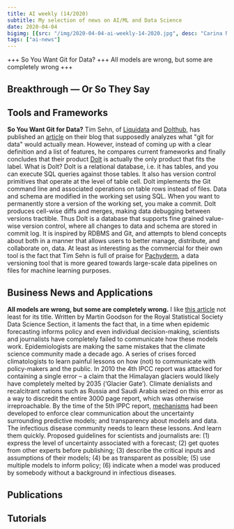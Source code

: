 ```yaml
---
title: AI weekly (14/2020)
subtitle: My selection of news on AI/ML and Data Science
date: 2020-04-04
bigimg: [{src: "/img/2020-04-04-ai-weekly-14-2020.jpg", desc: "Carina Nebula (Hubble Heritage)"}]
tags: ["ai-news"]
---
```



+++ So You Want Git for Data? +++ All models are wrong, but some are completely wrong +++


 
<!--more-->



## Breakthrough &mdash; Or So They Say

 
 


## Tools and Frameworks

**So You Want Git for Data?** Tim Sehn, of [Liquidata](https://www.liquidata.co/) and [Dolthub](https://www.dolthub.com/), has published an [article](https://www.dolthub.com/blog/2020-03-06-so-you-want-git-for-data/) on their blog that supposedly analyzes what "git for data" would actually mean. However, instead of coming up with a clear definition and a list of features, he compares current frameworks and finally concludes that their product [Dolt](https://github.com/liquidata-inc/dolt) is actually the only product that fits the label. What is Dolt? Dolt is a relational database, i.e. it has tables, and you can execute SQL queries against those tables. It also has version control primitives that operate at the level of table cell. Dolt implements the Git command line and associated operations on table rows instead of files. Data and schema are modified in the working set using SQL. When you want to permanently store a version of the working set, you make a commit. Dolt produces cell-wise diffs and merges, making data debugging between versions tractible. Thus Dolt is a database that supports fine grained value-wise version control, where all changes to data and schema are stored in commit log.  It is inspired by RDBMS and Git, and attempts to blend concepts about both in a manner that allows users to better manage, distribute, and collaborate on, data. At least as interesting as the commercial for their own tool is the fact that Tim Sehn is full of praise for [Pachyderm](https://github.com/pachyderm/pachyderm), a data versioning tool that is more geared towards large-scale data pipelines on files for machine learning purposes. 



## Business News and Applications

**All models are wrong, but some are completely wrong.** I like [this article](https://rssdss.design.blog/2020/03/31/all-models-are-wrong-but-some-are-completely-wrong) not least for its title. Written by Martin Goodson for the Royal Statistical Society Data Science Section, it laments the fact that, in a time when epidemic forecasting informs policy and even individual decision-making, scientists and journalists have completely failed to communicate how these models work. Epidemiologists are making the same mistakes that the climate science community made a decade ago. A series of crises forced climatologists to learn painful lessons on how (not) to communicate with policy-makers and the public. In 2010 the 4th IPCC report was attacked for containing a single error – a claim that the Himalayan glaciers would likely have completely melted by 2035 (‘Glacier Gate’). Climate denialists and recalcitrant nations such as Russia and Saudi Arabia seized on this error as a way to discredit the entire 3000 page report, which was otherwise irreproachable. By the time of the 5th IPPC report, [mechanisms](https://www.ipcc.ch/site/assets/uploads/2017/08/AR5_Uncertainty_Guidance_Note.pdf) had been developed to enforce clear communication about the uncertainty surrounding predictive models; and transparency about models and data. The infectious disease community needs to learn these lessons. And learn them quickly. Proposed guidelines for scientists and journalists are: (1) express the level of uncertainty associated with a forecast; (2) get quotes from other experts before publishing; (3) describe the critical inputs and assumptions of their models; (4) be as transparent as possible; (5) use multiple models to inform policy; (6) indicate when a model was produced by somebody without a background in infectious diseases.



## Publications
 




## Tutorials
 